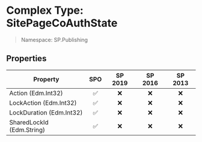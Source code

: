 # Complex Type: SitePageCoAuthState

> Namespace: SP.Publishing

## Properties

Property | SPO | SP 2019 | SP 2016 | SP 2013
----------|:---:|:-------:|:-------:|:-------:
Action (Edm.Int32) | ✅ | ❌ | ❌ | ❌
LockAction (Edm.Int32) | ✅ | ❌ | ❌ | ❌
LockDuration (Edm.Int32) | ✅ | ❌ | ❌ | ❌
SharedLockId (Edm.String) | ✅ | ❌ | ❌ | ❌